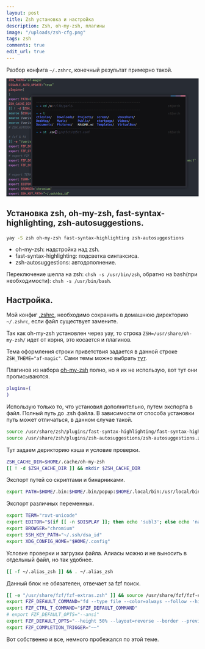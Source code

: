 ```yaml
---
layout: post
title: Zsh установка и настройка
description: Zsh, oh-my-zsh, плагины
image: "/uploads/zsh-cfg.png"
tags: zsh
comments: true
edit_url: true
---
```


Разбор конфига `~/.zshrc`, конечный результат примерно такой.

![Zsh](/uploads/zsh-cfg.png)

## Установка zsh, oh-my-zsh, fast-syntax-highlighting, zsh-autosuggestions.

```sh
yay -S zsh oh-my-zsh fast-syntax-highlighting zsh-autosuggestions
```

- oh-my-zsh: надстройка над zsh.
- fast-syntax-highlighting: подсветка синтаксиса.
- zsh-autosuggestions: автодополнение.

Переключение шелла на zsh: `chsh -s /usr/bin/zsh`, обратно на bash(при необходимости): `chsh -s /usr/bin/bash`.

## Настройка.

Мой конфиг [.zshrc](https://github.com/creio/dots/blob/master/.zshrc), необходимо сохранить в домашнюю директорию `~/.zshrc`, если файл существует замените.

Так как oh-my-zsh установлен через yay, то строка `ZSH=/usr/share/oh-my-zsh/` идет от корня, это косается и плагинов.

Тема оформления строки приветствия задается в данной строке `ZSH_THEME="af-magic"`. Сами темы можно выбрать [тут](https://github.com/robbyrussell/oh-my-zsh/wiki/Themes).

Плагинов из набора [oh-my-zsh](https://github.com/robbyrussell/oh-my-zsh/wiki/Plugins) полно, но я их не использую, вот тут они прописываются.

```sh
plugins=(
)
```

Использую только то, что установил дополнительно, путем экспорта в файл. Полный путь до .zsh файла. В зависимости от способа установки путь может отличаться, в данном случае такой.

```sh
source /usr/share/zsh/plugins/fast-syntax-highlighting/fast-syntax-highlighting.plugin.zsh
source /usr/share/zsh/plugins/zsh-autosuggestions/zsh-autosuggestions.zsh
```

Тут задаем дерикторию кэша и условие проверки.

```sh
ZSH_CACHE_DIR=$HOME/.cache/oh-my-zsh
[[ ! -d $ZSH_CACHE_DIR ]] && mkdir $ZSH_CACHE_DIR
```

Экспорт путей со скриптами и бинарниками.

```sh
export PATH=$HOME/.bin:$HOME/.bin/popup:$HOME/.local/bin:/usr/local/bin:$PATH
```

Экспорт различных переменных.

```sh
export TERM="rxvt-unicode"
export EDITOR="$(if [[ -n $DISPLAY ]]; then echo 'subl3'; else echo 'nano'; fi)"
export BROWSER="chromium"
export SSH_KEY_PATH="~/.ssh/dsa_id"
export XDG_CONFIG_HOME="$HOME/.config"
```

Условие проверки и загрузки файла. Алиасы можно и не выносить в отдельный файл, но так удобнее.

```sh
[[ -f ~/.alias_zsh ]] && . ~/.alias_zsh
```

Данный блок не обязателен, отвечает за fzf поиск.

```sh
[[ -e "/usr/share/fzf/fzf-extras.zsh" ]] && source /usr/share/fzf/fzf-extras.zsh
export FZF_DEFAULT_COMMAND="fd --type file --color=always --follow --hidden --exclude .git"
export FZF_CTRL_T_COMMAND="$FZF_DEFAULT_COMMAND"
# export FZF_DEFAULT_OPTS="--ansi"
export FZF_DEFAULT_OPTS="--height 50% --layout=reverse --border --preview 'file {}' --preview-window down:1"
export FZF_COMPLETION_TRIGGER="~~"
```

Вот собственно и все, немного пробежался по этой теме.